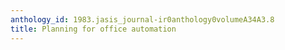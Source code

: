 ```yaml
---
anthology_id: 1983.jasis_journal-ir0anthology0volumeA34A3.8
title: Planning for office automation
---
```

